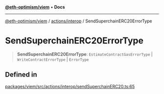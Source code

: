 [**@eth-optimism/viem**](../../../README.md) • **Docs**

***

[@eth-optimism/viem](../../../README.md) / [actions/interop](../README.md) / SendSuperchainERC20ErrorType

# SendSuperchainERC20ErrorType

> **SendSuperchainERC20ErrorType**: `EstimateContractGasErrorType` \| `WriteContractErrorType` \| `ErrorType`

## Defined in

[packages/viem/src/actions/interop/sendSuperchainERC20.ts:65](https://github.com/ethereum-optimism/ecosystem/blob/8c869dbb3cc282dd35a61a60d7a8a9cae4a14cae/packages/viem/src/actions/interop/sendSuperchainERC20.ts#L65)
